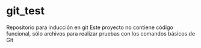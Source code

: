 # git_test
Repositorio para inducción en git
Este proyecto no contiene código funcional, sólo archivos para realizar pruebas con los comandos básicos de Git
